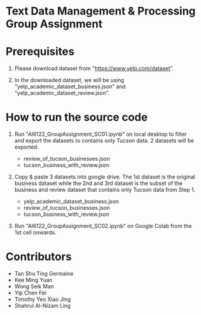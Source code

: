 # Text Data Management & Processing Group Assignment

# Prerequisites

1. Please download dataset from "https://www.yelp.com/dataset".

2. In the downloaded dataset, we will be using "yelp_academic_dataset_business.json" and "yelp_academic_dataset_review.json".

# How to run the source code

1. Run "AI6122_GroupAssignment_SC01.ipynb" on local desktop to filter and export the datasets to contains only Tucson data.
2 datasets will be exported.
	- review_of_tucson_businesses.json
	- tucson_business_with_review.json

2. Copy & paste 3 datasets into google drive. The 1st dataset is the original business dataset while the 2nd and 3rd dataset is 
the subset of the business and review dataset that contains only Tucson data from Step 1.
	- yelp_academic_dataset_business.json
	- review_of_tucson_businesses.json
	- tucson_business_with_review.json

3. Run "AI6122_GroupAssignment_SC02.ipynb" on Google Colab from the 1st cell onwards.

# Contributors

- Tan Shu Ting Germaine
- Kee Ming Yuan
- Wong Seik Man
- Yip Chen Fei
- Timothy Yeo Xiao Jing
- Shahrul Al-Nizam Ling
